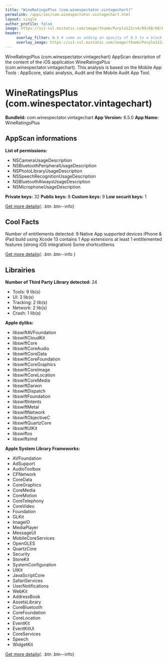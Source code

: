 ```yaml
---
title: "WineRatingsPlus (com.winespectator.vintagechart)"
permalink: /apps/ios/com.winespectator.vintagechart.html
layout: single
author_profile: false
image: https://is1-ssl.mzstatic.com/image/thumb/Purple122/v4/09/68/60/096860af-383b-19f5-8b97-2b0d1c0f8d4c/AppIcon-0-0-1x_U007emarketing-0-0-0-7-0-0-sRGB-0-0-0-GLES2_U002c0-512MB-85-220-0-0.png/512x512bb.jpg
header: 
     overlay_filter: 0.5 # same as adding an opacity of 0.5 to a black background
     overlay_image: https://is1-ssl.mzstatic.com/image/thumb/Purple122/v4/09/68/60/096860af-383b-19f5-8b97-2b0d1c0f8d4c/AppIcon-0-0-1x_U007emarketing-0-0-0-7-0-0-sRGB-0-0-0-GLES2_U002c0-512MB-85-220-0-0.png/512x512bb.jpg
---
```

WineRatingsPlus (com.winespectator.vintagechart) AppScan description of the content of the iOS application WineRatingsPlus (com.winespectator.vintagechart). This analysis is based on the Mobile App Tools : AppScore, static analysis, Audit and the Mobile Audit App Tool.

# WineRatingsPlus (com.winespectator.vintagechart)

**BundleId:** com.winespectator.vintagechart
**App Version:** 6.5.0
**App Name:** WineRatingsPlus


## AppScan informations 

**List of permissions:** 
- NSCameraUsageDescription
- NSBluetoothPeripheralUsageDescription
- NSPhotoLibraryUsageDescription
- NSSpeechRecognitionUsageDescription
- NSBluetoothAlwaysUsageDescription
- NSMicrophoneUsageDescription
  
  
**Private keys:** 32
**Public keys:** 8
**Custom keys:** 9
**Low securit keys:** 1
  
[Get more details](/pricing.html){: .btn .btn--info}

## Cool Facts

Number of entitlements detected: 9
Native App
supported devices iPhone & iPad
build using Xcode 13
contains 1 App extensions
at least 1 entitlemented features (strong iOS integration)
Some shortcutItems 
  
[Get more details](/pricing.html){: .btn .btn--info }

## Librairies 
**Number of Third Party Library detected:** 24
- Tools: 9 lib(s)
- UI: 3 lib(s)
- Tracking: 2 lib(s)
- Network: 2 lib(s)
- Crash: 1 lib(s)


**Apple dylibs:**
- libswiftAVFoundation
- libswiftCloudKit
- libswiftCore
- libswiftCoreAudio
- libswiftCoreData
- libswiftCoreFoundation
- libswiftCoreGraphics
- libswiftCoreImage
- libswiftCoreLocation
- libswiftCoreMedia
- libswiftDarwin
- libswiftDispatch
- libswiftFoundation
- libswiftIntents
- libswiftMetal
- libswiftNetwork
- libswiftObjectiveC
- libswiftQuartzCore
- libswiftUIKit
- libswiftos
- libswiftsimd


**Apple System Library Frameworks:**
- AVFoundation
- AdSupport
- AudioToolbox
- CFNetwork
- CoreData
- CoreGraphics
- CoreMedia
- CoreMotion
- CoreTelephony
- CoreVideo
- Foundation
- GLKit
- ImageIO
- MediaPlayer
- MessageUI
- MobileCoreServices
- OpenGLES
- QuartzCore
- Security
- StoreKit
- SystemConfiguration
- UIKit
- JavaScriptCore
- SafariServices
- UserNotifications
- WebKit
- AddressBook
- AssetsLibrary
- CoreBluetooth
- CoreFoundation
- CoreLocation
- EventKit
- EventKitUI
- CoreServices
- Speech
- WidgetKit


  
[Get more details](/pricing.html){: .btn .btn--info}

